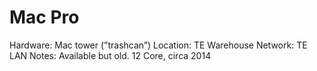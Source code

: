 # Mac Pro

Hardware: Mac tower (”trashcan”)
Location: TE Warehouse
Network: TE LAN
Notes: Available but old. 12 Core, circa 2014